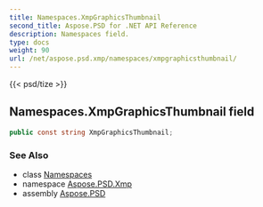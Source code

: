 ```yaml
---
title: Namespaces.XmpGraphicsThumbnail
second_title: Aspose.PSD for .NET API Reference
description: Namespaces field. 
type: docs
weight: 90
url: /net/aspose.psd.xmp/namespaces/xmpgraphicsthumbnail/
---
```

{{< psd/tize >}}
## Namespaces.XmpGraphicsThumbnail field

```csharp
public const string XmpGraphicsThumbnail;
```

### See Also

* class [Namespaces](../)
* namespace [Aspose.PSD.Xmp](../../namespaces/)
* assembly [Aspose.PSD](../../../)


